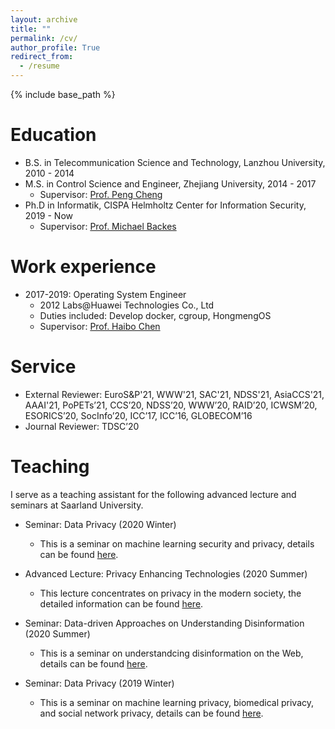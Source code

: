```yaml
---
layout: archive
title: ""
permalink: /cv/
author_profile: True
redirect_from:
  - /resume
---
```


{% include base_path %}

Education
======
* B.S. in Telecommunication Science and Technology, Lanzhou University, 2010 - 2014
* M.S. in Control Science and Engineer, Zhejiang University, 2014 - 2017
  * Supervisor: [Prof. Peng Cheng](https://person.zju.edu.cn/cp)
* Ph.D in Informatik, CISPA Helmholtz Center for Information Security, 2019 - Now
  * Supervisor: [Prof. Michael Backes](https://cispa.saarland/people/backes/)

Work experience
======
* 2017-2019: Operating System Engineer
  * 2012 Labs@Huawei Technologies Co., Ltd
  * Duties included: Develop docker, cgroup, HongmengOS
  * Supervisor: [Prof. Haibo Chen](https://ipads.se.sjtu.edu.cn/pub/members/haibo_chen)
  

Service
======
* External Reviewer: EuroS&P'21, WWW'21, SAC'21, NDSS'21, AsiaCCS'21, AAAI'21, PoPETs’21, CCS’20, NDSS’20, WWW’20, RAID’20, ICWSM’20, ESORICS’20, SocInfo’20, ICC’17, ICC’16, GLOBECOM’16
* Journal Reviewer: TDSC’20

Teaching
======
I serve as a teaching assistant for the following advanced lecture and seminars at Saarland University.

* Seminar: Data Privacy (2020 Winter)
  * This is a seminar on machine learning security and privacy, details can be found [here](https://cms.cispa.saarland/dp2021/).

* Advanced Lecture: Privacy Enhancing Technologies (2020 Summer)
  * This lecture concentrates on privacy in the modern society, the detailed information can be found [here](https://cms.cispa.saarland/pets2020/).

* Seminar: Data-driven Approaches on Understanding Disinformation (2020 Summer)
  * This is a seminar on understandcing disinformation on the Web, details can be found [here](https://cms.cispa.saarland/daud2020/).

* Seminar: Data Privacy (2019 Winter)
  * This is a seminar on machine learning privacy, biomedical privacy, and social network privacy, details can be found [here](https://cms.cispa.saarland/dp2019/).

<!-- Skills
======
* Programming Language
  * Python
  * C/C++
  * Shell
  * Go
  * Java
  * Markdown
  * Latex
* Tools
  * Git
  * Docker
* DevOps
  * Jenkins CI
  * Test Automation
* Linux Kernel
* Data Mining
* Patent Writing -->

<!-- 
Publications
======
  <ul>{% for post in site.publications %}
    {% include archive-single-cv.html %}
  {% endfor %}</ul>
  
Talks
======
  <ul>{% for post in site.talks %}
    {% include archive-single-talk-cv.html %}
  {% endfor %}</ul>
  
Teaching
======
  <ul>{% for post in site.teaching %}
    {% include archive-single-cv.html %}
  {% endfor %}</ul>
  
Service and leadership
======
* Currently signed in to 43 different slack teams
 -->